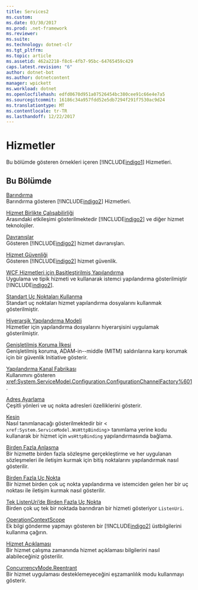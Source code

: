 ```yaml
---
title: Services2
ms.custom: 
ms.date: 03/30/2017
ms.prod: .net-framework
ms.reviewer: 
ms.suite: 
ms.technology: dotnet-clr
ms.tgt_pltfrm: 
ms.topic: article
ms.assetid: 462a2218-f8c6-4fb7-95bc-64765459c429
caps.latest.revision: "6"
author: dotnet-bot
ms.author: dotnetcontent
manager: wpickett
ms.workload: dotnet
ms.openlocfilehash: edfd0670d951a07526454bc380cee91c66e4e7a5
ms.sourcegitcommit: 16186c34a957fdd52e5db7294f291f7530ac9d24
ms.translationtype: MT
ms.contentlocale: tr-TR
ms.lasthandoff: 12/22/2017
---
```

# <a name="services"></a>Hizmetler
Bu bölümde gösteren örnekleri içeren [!INCLUDE[indigo1](../../../../includes/indigo1-md.md)] Hizmetleri.  
  
## <a name="in-this-section"></a>Bu Bölümde  
 [Barındırma](../../../../docs/framework/wcf/feature-details/hosting.md)  
 Barındırma gösteren [!INCLUDE[indigo2](../../../../includes/indigo2-md.md)] Hizmetleri.  
  
 [Hizmet Birlikte Çalışabilirliği](../../../../docs/framework/wcf/samples/service-interoperability.md)  
 Arasındaki etkileşimi gösterilmektedir [!INCLUDE[indigo2](../../../../includes/indigo2-md.md)] ve diğer hizmet teknolojiler.  
  
 [Davranışlar](../../../../docs/framework/wcf/samples/behaviors.md)  
 Gösteren [!INCLUDE[indigo2](../../../../includes/indigo2-md.md)] hizmet davranışları.  
  
 [Hizmet Güvenliği](../../../../docs/framework/wcf/samples/service-security.md)  
 Gösteren [!INCLUDE[indigo2](../../../../includes/indigo2-md.md)] hizmet güvenlik.  
  
 [WCF Hizmetleri için Basitleştirilmiş Yapılandırma](../../../../docs/framework/wcf/samples/simplified-configuration-for-wcf-services.md)  
 Uygulama ve tipik hizmeti ve kullanarak istemci yapılandırma gösterilmiştir [!INCLUDE[indigo2](../../../../includes/indigo2-md.md)].  
  
 [Standart Uç Noktaları Kullanma](../../../../docs/framework/wcf/samples/usage-of-standard-endpoints.md)  
 Standart uç noktaları hizmet yapılandırma dosyalarını kullanmak gösterilmiştir.  
  
 [Hiyerarşik Yapılandırma Modeli](../../../../docs/framework/wcf/samples/hierarchical-configuration-model.md)  
 Hizmetler için yapılandırma dosyalarını hiyerarşisini uygulamak gösterilmiştir.  
  
 [Genişletilmiş Koruma İlkesi](../../../../docs/framework/wcf/samples/extended-protection-policy.md)  
 Genişletilmiş koruma, ADAM-in--middle (MITM) saldırılarına karşı korumak için bir güvenlik Initiative gösterir.  
  
 [Yapılandırma Kanal Fabrikası](../../../../docs/framework/wcf/samples/configuration-channel-factory.md)  
 Kullanımını gösteren <xref:System.ServiceModel.Configuration.ConfigurationChannelFactory%601>.  
  
 [Adres Ayarlama](../../../../docs/framework/wcf/samples/addressing.md)  
 Çeşitli yönleri ve uç nokta adresleri özelliklerini gösterir.  
  
 [Kesin](../../../../docs/framework/wcf/samples/imperative.md)  
 Nasıl tanımlanacağı gösterilmektedir bir <<!--zz xref:System.ServiceModel.WsHttpBinding --> `xref:System.ServiceModel.WsHttpBinding`> tanımlama yerine kodu kullanarak bir hizmet için `wsHttpBinding` yapılandırmasında bağlama.  
  
 [Birden Fazla Anlaşma](../../../../docs/framework/wcf/samples/multiple-contracts.md)  
 Bir hizmette birden fazla sözleşme gerçekleştirme ve her uygulanan sözleşmeleri ile iletişim kurmak için bitiş noktalarını yapılandırmak nasıl gösterilir.  
  
 [Birden Fazla Uç Nokta](../../../../docs/framework/wcf/samples/multiple-endpoints.md)  
 Bir hizmet birden çok uç nokta yapılandırma ve istemciden gelen her bir uç noktası ile iletişim kurmak nasıl gösterilir.  
  
 [Tek ListenUri’de Birden Fazla Uç Nokta](../../../../docs/framework/wcf/samples/multiple-endpoints-at-a-single-listenuri.md)  
 Birden çok uç tek bir noktada barındıran bir hizmeti gösteriyor `ListenUri`.  
  
 [OperationContextScope](../../../../docs/framework/wcf/samples/operationcontextscope.md)  
 Ek bilgi gönderme yapmayı gösteren bir [!INCLUDE[indigo2](../../../../includes/indigo2-md.md)] üstbilgilerini kullanma çağırın.  
  
 [Hizmet Açıklaması](../../../../docs/framework/wcf/samples/service-description.md)  
 Bir hizmet çalışma zamanında hizmet açıklaması bilgilerini nasıl alabileceğiniz gösterilir.  
  
 [ConcurrencyMode.Reentrant](../../../../docs/framework/wcf/samples/concurrencymode-reentrant.md)  
 Bir hizmet uygulaması desteklemeyeceğini eşzamanlılık modu kullanmayı gösterir.
